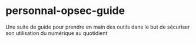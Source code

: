 # personnal-opsec-guide
Une suite de guide pour prendre en main des outils dans le but de sécuriser son utilisation du numérique au quotidient
